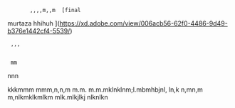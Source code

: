            ,,,,m,,m  [final
murtaza
hhihuh
](https://xd.adobe.com/view/006acb56-62f0-4486-9d49-b376e1442cf4-5539/)
   
     ,,,
   
    
     mm
nnn
   
       
kkkmmm
mmm,n,n,m
m.m.
m.m.mklnklnm;l.mbmhbjnl, ln,k
n,mn,m
m,nlkmklkmlkm
mlk.mlkjlkj
nlknlkn
